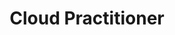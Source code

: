 ---
title: 'Cloud Practitioner'
company: 'Amazon Web Services'
companyRank: -1
url: 'https://www.credly.com/badges/06c31d24-ae38-432f-a6f4-0631bbec018d/public_url'
issueDate: '2024-08-15'
expiryDate: '2027-09-23'
show: false
certRank: 0
---